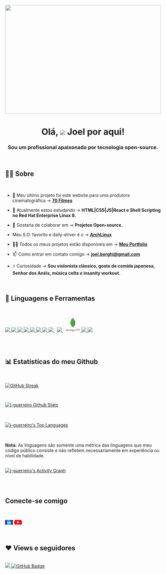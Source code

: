 <a href="#"><img  width="100%" height="350" src="Digital_rain_animation_small_letters_shine.gif"/></a><br />

<h1 align="center"> Olá, <img src="https://raw.githubusercontent.com/MartinHeinz/MartinHeinz/master/wave.gif" width="30px"> Joel por aqui!</h1>
<h3 align="center">Sou um profissional apaixonado por tecnologia open-source.</h3> <br />


## 🙋‍♂️ Sobre
<br />

- 🔭 Meu último projeto foi este website para uma produtora cinematográfica -> **[70 Filmes](https://70filmes.com.br)**

- 🌱 Atualmente estou estudando -> **HTML|CSS|JS|React e Shell Scripting no Red Hat Enterprise Linux 8.**

- 👯 Gostaria de colaborar em -> **Projetos Open-source.**

- Meu S.O. favorito e daily-driver é o -> **[ArchLinux](https://archlinux.org)**

- 👨‍💻 Todos os meus projetos estão disponíveis em -> **[Meu Portfolio](https://j-guerreiro.github.io/jguerreiro.github.io/)**

- 📫 Como entrar em contato comigo -> **joel.borghi@gmail.com**

- ⚡ Curiosidade -> **Sou violonista clássico, gosto de comida japonesa, Senhor dos Anéis, música celta e insanity workout.**

<br />

## 🚀 Linguagens e Ferramentas
<br />
<p align="left"> 
    <a href="https://www.java.com" target="_blank"> <img src="https://img.icons8.com/color/48/000000/java-coffee-cup-logo.png"/> </a>
    <a href="https://reactjs.org/" target="_blank"> <img src="https://img.icons8.com/color/48/000000/react-native.png"/> </a>
    </a> 
    <a href="https://developer.mozilla.org/en-US/docs/Web/JavaScript" target="_blank"> <img src="https://img.icons8.com/color/48/000000/javascript.png"/> </a> 
    <a href="https://www.w3.org/html/" target="_blank"> <img src="https://img.icons8.com/color/48/000000/html-5.png"/> </a> 
    <a href="https://www.w3schools.com/css/" target="_blank"> <img src="https://img.icons8.com/color/48/000000/css3.png"/> </a> 
    <a href="https://getbootstrap.com" target="_blank"> <img src="https://img.icons8.com/color/48/000000/bootstrap.png"/> </a> 
    <a href="https://www.python.org" target="_blank"> <img src="https://img.icons8.com/color/48/000000/python.png"/> </a> 
    <a style="padding-right:8px;" href="https://nodejs.org" target="_blank"> <img src="https://img.icons8.com/color/48/000000/nodejs.png"/> </a> 
    <a style="padding-right:8px;" href="https://www.mysql.com/" target="_blank"> <img src="https://img.icons8.com/fluent/50/000000/mysql-logo.png"/> </a>
    <a href="https://www.mongodb.com/" target="_blank"> <img src="https://raw.githubusercontent.com/devicons/devicon/master/icons/mongodb/mongodb-original-wordmark.svg" alt="mongodb" width="48" height="48"/> </a> 
    <a href="https://firebase.google.com/" target="_blank"> <img src="https://img.icons8.com/color/48/000000/firebase.png"/> </a> 
     </a>   
    <a href="https://git-scm.com/" target="_blank"> <img src="https://img.icons8.com/color/48/000000/git.png"/> </a> 
</p>

<!-- [![React Badge](https://img.shields.io/badge/-React-61DBFB?style=for-the-badge&labelColor=black&logo=react&logoColor=61DBFB)](#)  [![Javascript Badge](https://img.shields.io/badge/-Javascript-F0DB4F?style=for-the-badge&labelColor=black&logo=javascript&logoColor=F0DB4F)](#) [![Typescript Badge](https://img.shields.io/badge/-Typescript-007acc?style=for-the-badge&labelColor=black&logo=typescript&logoColor=007acc)](#) [![Nodejs Badge](https://img.shields.io/badge/-Nodejs-3C873A?style=for-the-badge&labelColor=black&logo=node.js&logoColor=3C873A)](#) [![GraphQL Badge](https://img.shields.io/badge/-GraphQl-e535ab?style=for-the-badge&labelColor=black&logo=node.js&logoColor=e535ab)](#) -->
<br/>
<br />

## 📊 Estatísticas do meu Github
<br />
<p align="center">
    
  [![GitHub Streak](https://github-readme-streak-stats.herokuapp.com/?user=j-guerreiro&theme=yeblu&hide_border=true)](https://github.com/DenverCoder1/github-readme-streak-stats)

<br />
</p>
    <a href="https://github.com/j-guerreiro/github-readme-stats"><img alt="j-guerreiro Github Stats" src="https://github-readme-stats.vercel.app/api?username=j-guerreiro&show_icons=true&count_private=true&theme=react&hide_border=true&bg_color=112a4b" /></a>

  <br /> <br /> 
  <a href="https://github.com/j-guerreiro/github-readme-stats"><img alt="j-guerreiro's Top Languages" src="https://github-readme-stats.vercel.app/api/top-langs/?username=j-guerreiro&langs_count=8&count_private=true&layout=compact&theme=react&hide_border=true&bg_color=112a4b" /></a>


  <br />
  <br />
  <b>Nota:</b> As linguagens são somente uma métrica das linguagens que meu código público consiste e não refletem necessariamente em experiência ou nível de habilidade.


<br />
<br />

<a href="https://github.com/j-guerreiro/github-readme-activity-graph"><img alt="j-guerreiro's Activity Graph" src="https://activity-graph.herokuapp.com/graph?username=j-guerreiro&bg_color=112a4b&color=5BCDEC&line=5BCDEC&point=FFFFFF&hide_border=true" /></a>

<br />
<br />

## Conecte-se comigo
<br />
<p align="left">

<a href = "https://www.linkedin.com/in/joel-guerreiro/"><img width="5%" height="5%" src="linkedin.jpg"/></a>
<a href = "https://www.youtube.com/channel/UC4FHLHvEgUcjgNFBW0EYh9Q"><img width="5%" height="5%" src="youtube.png"/></a>

<br />

</p>

## ❤ Views e seguidores
<br />
<a href="https://github.com/komarev/github-profile-views-counter">
    <img src="https://komarev.com/ghpvc/?username=j-guerreiro">
</a>
<a href="https://github.com/j-guerreiro?tab=followers"><img src="https://img.shields.io/github/followers/j-guerreiro?label=Followers&style=social" alt="GitHub Badge"></a>


